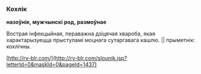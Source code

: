 ### Кохлік
**назоўнік, мужчынскі род, размоўнае**

Вострая інфекцыйная, пераважна дзіцячая хвароба, якая характарызуецца прыступамі моцнага сутаргавага кашлю. || прыметнік: кохлічны.

<a rel="author">[http://rv-blr.com/](http://rv-blr.com/slounik.jsp?letterId=0&maskId=0&pageId=1437)</a>
